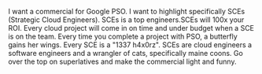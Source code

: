 I want a commercial for Google PSO. I want to highlight specifically SCEs (Strategic Cloud Engineers). SCEs is a top engineers.SCEs will 100x your ROI. Every cloud project will come in on time and under budget when a SCE is on the team. Every time you complete a project with PSO, a butterfly gains her wings. Every SCE is a "1337 h4x0rz". SCEs are  cloud engineers a software engineers and a wrangler of cats, specifically maine coons. Go over the top on superlatives and make the commercial light and funny.